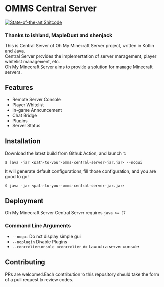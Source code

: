 # OMMS Central Server
[![State-of-the-art Shitcode](https://img.shields.io/static/v1?label=State-of-the-art&message=Shitcode&color=7B5804)](https://github.com/trekhleb/state-of-the-art-shitcode)
### Thanks to ishland, MapleDust and shenjack

This is Central Server of Oh My Minecraft Server project, written in Kotlin and Java.  
Central Server provides the implementation of server management, player whitelist management, etc.  
Oh My Minecraft Server aims to provide a solution for manage Minecraft servers.

## Features
+ Remote Server Console
+ Player Whitelist
+ In-game Announcement
+ Chat Bridge
+ Plugins
+ Server Status

## Installation

Download the latest build from Github Action, and launch it:
```shell
$ java -jar <path-to-your-omms-central-server-jar.jar> --nogui
```

It will generate default configurations, fill those configuration, and you are good to go!

```shell
$ java -jar <path-to-your-omms-central-server-jar.jar>
```

## Deployment

Oh My Minecraft Server Central Server requires `java >= 17`

### Command Line Arguments
+ `--nogui` Do not display simple gui
+ `--noplugin` Disable Plugins
+ `--controllerConsole <controllerId>` Launch a server console

## Contributing

PRs are welcomed.Each contribution to this repository should take the form of a pull request to review codes.